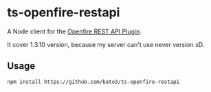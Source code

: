 # ts-openfire-restapi
A Node client for the [Openfire REST API Plugin](https://www.igniterealtime.org/projects/openfire/plugins/1.3.10/restAPI/readme.html).

It cover 1.3.10 version, because my server can't use never version xD.

## Usage
```sh
npm install https://github.com/bato3/ts-openfire-restapi
```
